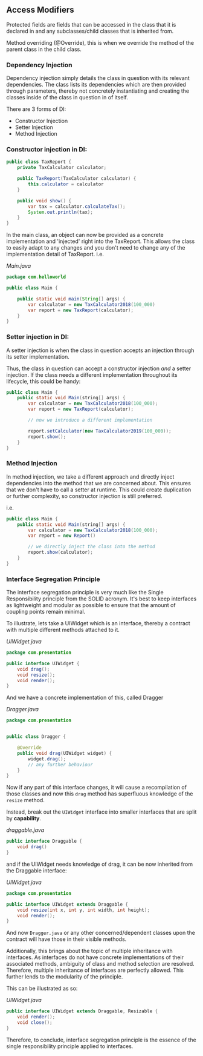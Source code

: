 
## Access Modifiers
Protected fields are fields that can be accessed in the class that it is declared in and any subclasses/child classes that is inherited from.


Method overriding (@Override), this is when we override the method of the parent class in the child class. 


### Dependency Injection

Dependency injection simply details the class in question with its relevant dependencies. The class lists its dependencies which are then provided through parameters, thereby not concretely instantiating and creating the classes inside of the class in question in of itself. 


There are 3 forms of DI:
 - Constructor Injection
 - Setter Injection
 - Method Injection

###  Constructor injection in DI:

```java
public class TaxReport {
	private TaxCalculator calculator;

	public TaxReport(TaxCalculator calculator) {
		this.calculator = calculator
	}

	public void show() {
		var tax = calculator.calculateTax();
		System.out.println(tax);
	}
}
```

 In the main class, an object can now be provided as a concrete implementation and 'injected' right into the TaxReport. This allows the class to easily adapt to any changes and you don't need to change any of the implementation detail of TaxReport.
i.e. 

_Main.java_
```java
package com.helloworld

public class Main {

	public static void main(String[] args) {
		var calculator = new TaxCalculator2018(100_000)
		var report = new TaxReport(calculator);
	}
}
```

### Setter injection in DI:

A setter injection is when the class in question accepts an injection through its setter implementation. 

Thus, the class in question can accept a constructor injection _and_ a setter injection. If the class needs a different implementation throughout its lifecycle, this could be handy:

```java
public class Main {
	public static void Main(string[] args) {
		var calculator = new TaxCalculator2018(100_000);
		var report = new TaxReport(calculator);

		// now we introduce a different implementation

		report.setCalculator(new TaxCalculator2019(100_000));
		report.show();
	}
}
```


### Method Injection

In method injection, we take a different approach and directly inject dependencies into the method that we are concerned about. This ensures that we don't have to call a setter at runtime. This could create duplication or further complexity, so constructor injection is still preferred.

i.e. 

```java
public class Main {
	public static void Main(string[] args) {
		var calculator = new TaxCalculator2018(100_000);
		var report = new Report()

		// we directly inject the class into the method
		report.show(calculator);
	}
}
```


### Interface Segregation Principle

The interface segregation principle is very much like the Single Responsibility principle from the SOLID acronym. It's best to keep interfaces as lightweight and modular as possible to ensure that the amount of coupling points remain minimal.

To illustrate, lets take a UIWidget which is an interface, thereby a contract with multiple different methods attached to it.

*UIWidget.java*

```java
package com.presentation

public interface UIWidget {
	void drag();
	void resize();
	void render();
}
```

And we have a concrete implementation of this, called Dragger 


*Dragger.java*
```java
package com.presentation


public class Dragger {

	@Override
	public void drag(UIWidget widget) {
		widget.drag();
		// any further behaviour
	}
}
```

Now if any part of this interface changes, it will cause a recompilation of those classes and now this `drag` method has superfluous knowledge of the `resize` method. 

Instead, break out the `UIWidget` interface into smaller interfaces that are split by **capability**. 

_draggable.java_
```java
public interface Draggable {
	void drag()
}
```


and if the UIWidget needs knowledge of drag, it can be now inherited from the Draggable interface:

_UIWidget.java_

```java
package com.presentation

public interface UIWidget extends Draggable {
	void resize(int x, int y, int width, int height);
	void render();
}
```

And now `Dragger.java` or any other concerned/dependent classes upon the contract will have those in their visible methods.

Additionally, this brings about the topic of multiple inheritance with interfaces. As interfaces do not have concrete implementations of their associated methods, ambiguity of class and method selection are resolved. Therefore, multiple inheritance of interfaces are perfectly allowed. This further lends to the modularity of the principle.

This can be illustrated as so:

_UIWidget.java_
```java
public interface UIWidget extends Draggable, Resizable {
	void render();
	void close();
}
```

Therefore, to conclude, interface segregation principle is the essence of the single responsibility principle applied to interfaces.

